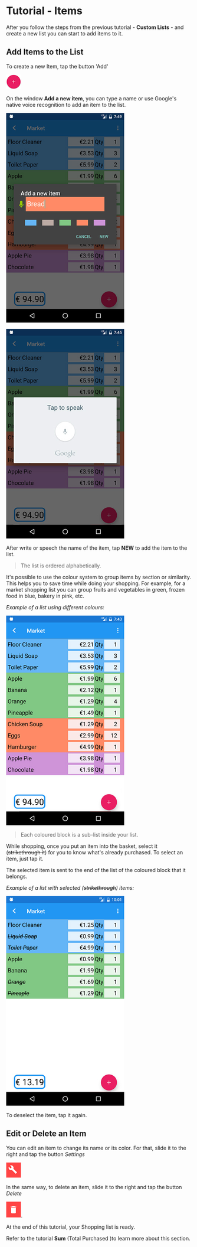 # Tutorial - Items

After you follow the steps from the previous tutorial - **Custom Lists** - and create a new list you can start to add items to it.

## Add Items to the List

To create a new Item, tap the button 'Add'

![](/images/shop-list-button-new-list.png "Add a new item")

On the window **Add a new item**, you can type a name or use Google's native voice recognition to add an item to the list.

![](/images/items_02.jpg)

![](/images/items_04.jpg)

After write or speech the name of the item, tap **NEW** to add the item to the list. 

> The list is ordered alphabetically.

It's possible to use the colour system to group items by section or similarity. This helps you to save time while doing your shopping. For example, for a market shopping list you can group fruits and vegetables in green, frozen food in blue, bakery in pink, etc.

*Example of a list using different colours:*

![](/images/items_06.jpg)

> Each coloured block is a sub-list inside your list.

While shopping, once you put an item into the basket, select it (~~strikethrough it~~) for you to know what's already purchased. To select an item, just tap it. 

The selected item is sent to the end of the list of the coloured block that it belongs.

*Example of a list with selected (~~strikethrough~~) items:*

![](/images/items_08.jpg)

To deselect the item, tap it again.

## Edit or Delete an Item

You can edit an item to change its name or its color. For that, slide it to the right and tap the button *Settings*

![](/images/shop-list-button-edit-list.png)

In the same way, to delete an item, slide it to the right and tap the button *Delete*

![](/images/shop-list-button-delete-list.png "Delete a List").

At the end of this tutorial, your Shopping list is ready.

Refer to the tutorial **Sum** (Total Purchased )to learn more about this section.